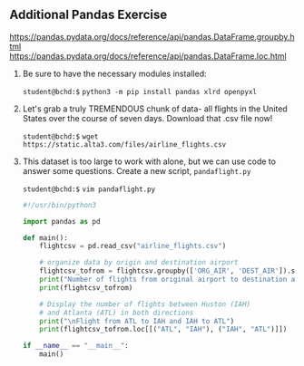 ## Additional Pandas Exercise

https://pandas.pydata.org/docs/reference/api/pandas.DataFrame.groupby.html
https://pandas.pydata.org/docs/reference/api/pandas.DataFrame.loc.html

1. Be sure to have the necessary modules installed:

    `student@bchd:$` `python3 -m pip install pandas xlrd openpyxl`
    
0. Let's grab a truly TREMENDOUS chunk of data- all flights in the United States over the course of seven days. Download that .csv file now!

    `student@bchd:$` `wget https://static.alta3.com/files/airline_flights.csv`
    
0. This dataset is too large to work with alone, but we can use code to answer some questions. Create a new script, `pandaflight.py`

    `student@bchd:$` `vim pandaflight.py`
    
    ```python
    #!/usr/bin/python3

    import pandas as pd

    def main():
        flightcsv = pd.read_csv("airline_flights.csv")

        # organize data by origin and destination airport
        flightcsv_tofrom = flightcsv.groupby(['ORG_AIR', 'DEST_AIR']).size()
        print("Number of flights from original airport to destination airport:")
        print(flightcsv_tofrom)

        # Display the number of flights between Huston (IAH)
        # and Atlanta (ATL) in both directions
        print("\nFlight from ATL to IAH and IAH to ATL")
        print(flightcsv_tofrom.loc[[("ATL", "IAH"), ("IAH", "ATL")]])

    if __name__ == "__main__":
        main()
    ```
